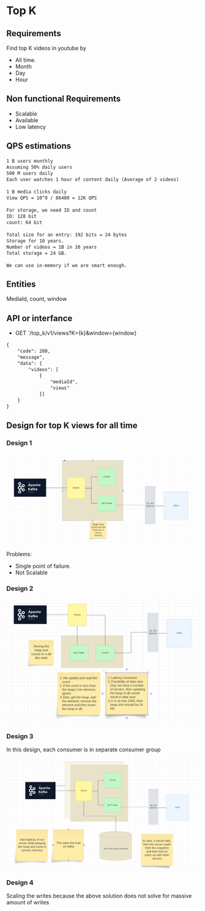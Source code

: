 # Top K
## Requirements
Find top K videos in youtube by
- All time.
- Month
- Day
- Hour

## Non functional Requirements
- Scalable
- Available
- Low latency

## QPS estimations
```
1 B users monthly
Assuming 50% daily users
500 M users daily
Each user watches 1 hour of content daily (Average of 2 videos)

1 B media clicks daily
View QPS = 10^9 / 86400 = 12K QPS

For storage, we need ID and count
ID: 128 bit
count: 64 bit

Total size for an entry: 192 bits = 24 bytes
Storage for 10 years.
Number of videos = 1B in 10 years
Total storage = 24 GB.

We can use in-memory if we are smart enough.
```

## Entities
MediaId, count, window

## API or interfance
- GET `/top_k/v1/views?K={k}&window={window}
```
{
    "code": 200,
    "message",
    "data": {
        "videos": [
            {
                "mediaId",
                "views"
            }]
    }
}
```

## Design for top K views for all time
### Design 1
![HLD_1](images/HLD_1.png)

Problems: 
- Single point of failure.
- Not Scalable

### Design 2
![HLD_2](images/HLD_2.png)

### Design 3
In this design, each consumer is in separate consumer group
![HLD_3](images/HLD_3.png)

### Design 4
Scaling the writes because the above solution does not solve for massive amount of writes